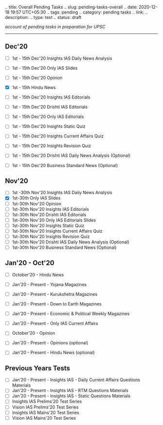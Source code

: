 
.. title: Overall Pending Tasks
.. slug: pending-tasks-overall
.. date: 2020-12-18 19:57 UTC+05:30
.. tags: pending
.. category: pending tasks
.. link: 
.. description: 
.. type: text
.. status: draft

*account of pending tasks in preparation for UPSC*
<!-- TEASER_END -->

---

## Dec'20
- [ ] 1st - 15th Dec'20 Insights IAS Daily News Analysis
- [ ] 1st - 15th Dec'20 Only IAS Slides
- [ ] 1st - 15th Dec'20 Opinion
- [x] 1st - 15th Hindu News
- [ ] 1st - 15th Dec'20 Insights IAS Editorials
- [ ] 1st - 15th Dec'20 Drishti IAS Editorials
- [ ] 1st - 15th Dec'20 Only IAS Editorials
- [ ] 1st - 15th Dec'20 Insights Static Quiz
- [ ] 1st - 15th Dec'20 Insights Current Affairs Quiz
- [ ] 1st - 15th Dec'20 Insights Revision Quiz
- [ ] 1st - 15th Dec'20 Drishti IAS Daily News Analysis (Optional)
- [ ] 1st - 15th Dec'20 Business Standard News (Optional)


## Nov'20
- [ ] 1st -30th Nov'20 Insights IAS Daily News Analysis 
- [x] 1st-30th Only IAS Slides
- [ ] 1st-30th Nov'20 Opinion
- [ ] 1st-30th Nov'20 Insights IAS Editorials
- [ ] 1st-30th Nov'20 Drishti IAS Editorials
- [ ] 1st-30th Nov'20 Only IAS Editorials Slides
- [ ] 1st-30th Nov'20 Insights Static Quiz
- [ ] 1st-30th Nov'20 Insights Current Affairs Quiz
- [ ] 1st-30th Nov'20 Insights Revision Quiz
- [ ] 1st-30th Nov'20 Drishti IAS Daily News Analysis (Optional)
- [ ] 1st-30th Nov'20 Business Standard News (Optional)

## Jan'20 - Oct'20
- [ ] October'20 - Hindu News
- [ ] Jan'20 - Present - Yojana Magazines
- [ ] Jan'20 - Present - Kurukshetra Magazines
- [ ] Jan'20 - Present - Down to Earth Magazines
- [ ] Jan'20 - Present - Economic & Political Weekly Magazines 
- [ ] Jan'20 - Present - Only IAS Current Affairs 
- [ ] October'20 - Opinion
- [ ] Jan'20 - Present - Opinions (optional)
- [ ] Jan'20 - Present - Hindu News (optional)


## Previous Years Tests
- [ ] Jan'20 - Present - Insights IAS - Daily Current Affairs Questions Materials 
- [ ] Jan'20 - Present - Insights IAS - RTM Questions Materials
- [ ] Jan'20 - Present - Insights IAS - Static Questions Materials
- [ ] Insights IAS Prelims'20 Test Series 
- [ ] Vision IAS Prelims'20 Test Series 
- [ ] Insights IAS Mains'20 Test Series
- [ ] Vision IAS Mains'20 Test Series